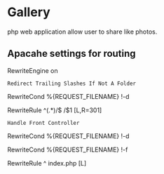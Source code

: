 # Gallery

 php web application allow user to share like photos.

## Apacahe settings for routing

RewriteEngine on

`Redirect Trailing Slashes If Not A Folder`

RewriteCond %{REQUEST_FILENAME} !-d

RewriteRule ^(.*)/$ /$1 [L,R=301]

`Handle Front Controller`

RewriteCond %{REQUEST_FILENAME} !-d

RewriteCond %{REQUEST_FILENAME} !-f

RewriteRule ^ index.php [L]
